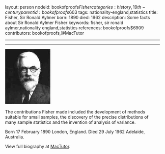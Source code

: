 layout: person
nodeid: bookofproofs$Fisher
categories: history,19th-century
parentid: bookofproofs$603
tags: nationality-england,statistics
title: Fisher, Sir Ronald Aylmer
born: 1890
died: 1962
description: Some facts about Sir Ronald Aylmer Fisher
keywords: fisher, sir ronald aylmer,nationality england,statistics
references: bookofproofs$6909
contributors: bookofproofs,@MacTutor

---


---

![Fisher.jpg](https://github.com/bookofproofs/bookofproofs.github.io/blob/main/_sources/_assets/images/portraits/Fisher.jpg?raw=true)

The contributions Fisher made included the development of methods suitable for small samples, the discovery of the precise distributions of many sample statistics and the invention of analysis of variance.

Born 17 February 1890 London, England. Died 29 July 1962 Adelaide, Australia.


View full biography at [MacTutor](https://mathshistory.st-andrews.ac.uk/Biographies/Fisher/).
